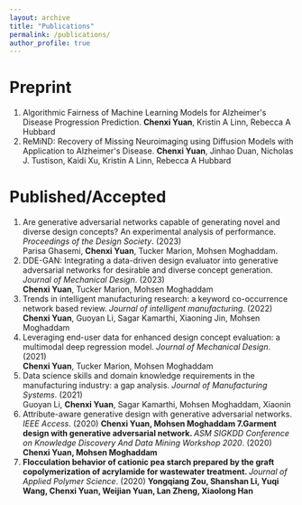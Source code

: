 ```yaml
---
layout: archive
title: "Publications"
permalink: /publications/
author_profile: true
---
```



# Preprint
1. Algorithmic Fairness of Machine Learning Models for Alzheimer's Disease Progression Prediction. 
**Chenxi Yuan**, Kristin A Linn, Rebecca A Hubbard
2. ReMiND: Recovery of Missing Neuroimaging using Diffusion Models with Application to Alzheimer's Disease.
**Chenxi Yuan**, Jinhao Duan, Nicholas J. Tustison, Kaidi Xu, Kristin A Linn, Rebecca A Hubbard


# Published/Accepted
1. Are generative adversarial networks capable of generating novel and diverse design concepts? An experimental analysis of performance. </span></b> _Proceedings of the Design Society_. (2023) <br>
Parisa Ghasemi, **Chenxi Yuan**, Tucker Marion, Mohsen Moghaddam.
2. DDE-GAN: Integrating a data-driven design evaluator into generative adversarial networks for desirable and diverse concept generation. </span></b> _Journal of Mechanical Design_. (2023)<br>
**Chenxi Yuan**, Tucker Marion, Mohsen Moghaddam
3. Trends in intelligent manufacturing research: a keyword co-occurrence network based review. </span></b> _Journal of intelligent manufacturing_. (2022) <br>
**Chenxi Yuan**, Guoyan Li, Sagar Kamarthi, Xiaoning Jin, Mohsen Moghaddam
4. Leveraging end-user data for enhanced design concept evaluation: a multimodal deep regression model. </span></b> _Journal of Mechanical Design_. (2021)<br>
**Chenxi Yuan**, Tucker Marion, Mohsen Moghaddam
5. Data science skills and domain knowledge requirements in the manufacturing industry: a gap analysis. </span></b> _Journal of Manufacturing Systems_. (2021) <br>
Guoyan Li, **Chenxi Yuan**, Sagar Kamarthi, Mohsen Moghaddam, Xiaonin
6. Attribute-aware generative design with generative adversarial networks. </span></b> _IEEE Access_. (2020) <b>
**Chenxi Yuan**, Mohsen Moghaddam
7.Garment design with generative adversarial network. </span></b> _ASM SIGKDD Conference on Knowledge Discovery And Data Mining Workshop 2020_. (2020) <b>
**Chenxi Yuan**, Mohsen Moghaddam
8. Flocculation behavior of cationic pea starch prepared by the graft copolymerization of acrylamide for wastewater treatment. </span></b> _Journal of Applied Polymer Science_. (2020) <b>
Yongqiang Zou, Shanshan Li, Yuqi Wang, **Chenxi Yuan**, Weijian Yuan, Lan Zheng, Xiaolong Han
